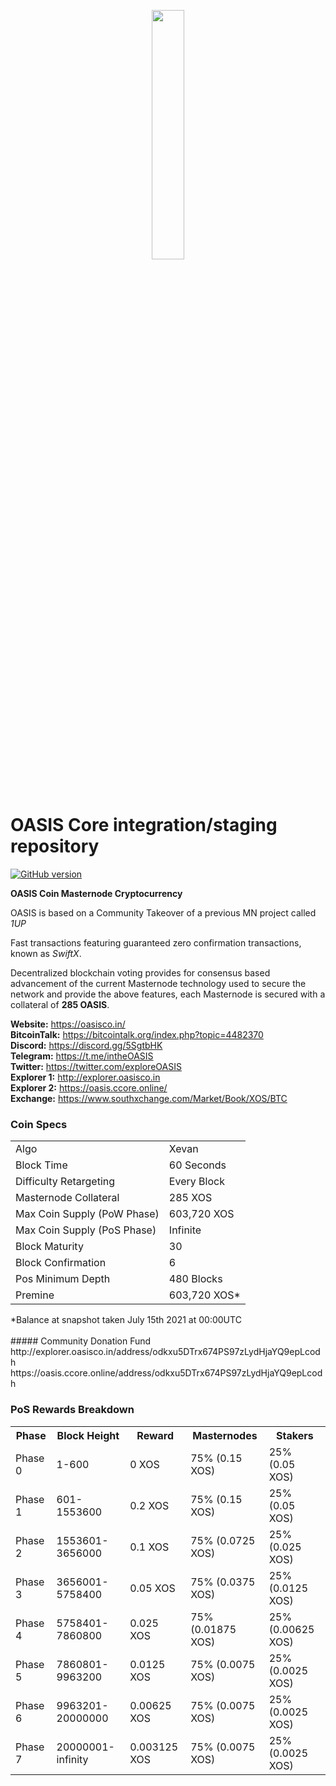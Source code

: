 <p align="center">
	<img src="https://cdn.discordapp.com/attachments/434714258127847425/533141511907573780/oasis-no-bkgd-.png" width=32%/>
</p>

OASIS Core integration/staging repository
=====================================

[![GitHub version](https://badge.fury.io/gh/oasiscointeam%2Foasis-core.svg)](https://badge.fury.io/gh/oasiscointeam%2Foasis-core)

**OASIS Coin Masternode Cryptocurrency**

OASIS is based on a Community Takeover of a previous MN project called _1UP_

Fast transactions featuring guaranteed zero confirmation transactions, known as _SwiftX_.

Decentralized blockchain voting provides for consensus based advancement of the current Masternode technology used to secure the network and provide the above features, each Masternode is secured with a collateral of **285 OASIS**.

**Website:** <a href="https://oasisco.in/">https://oasisco.in/</a><br>
**BitcoinTalk:** <a href="https://bitcointalk.org/index.php?topic=4482370">https://bitcointalk.org/index.php?topic=4482370</a><br>
**Discord:** <a href="https://discord.gg/5SgtbHK">https://discord.gg/5SgtbHK</a><br>
**Telegram:** <a href="https://t.me/intheOASIS">https://t.me/intheOASIS</a><br>
**Twitter:** <a href="https://twitter.com/exploreOASIS">https://twitter.com/exploreOASIS</a><br>
**Explorer 1:** <a href="http://explorer.oasisco.in/">http://explorer.oasisco.in</a><br>
**Explorer 2:** <a href="https://oasis.ccore.online/">https://oasis.ccore.online/</a><br>
**Exchange:** <a href="https://www.southxchange.com/Market/Book/XOS/BTC">https://www.southxchange.com/Market/Book/XOS/BTC</a><br>


### Coin Specs
<table>
<tr><td>Algo</td><td>Xevan</td></tr>
<tr><td>Block Time</td><td>60 Seconds</td></tr>
<tr><td>Difficulty Retargeting</td><td>Every Block</td></tr>
<tr><td>Masternode Collateral</td><td>285 XOS</td></tr>
<tr><td>Max Coin Supply (PoW Phase)</td><td>603,720 XOS</td></tr>
<tr><td>Max Coin Supply (PoS Phase)</td><td>Infinite</td></tr>
<tr><td>Block Maturity</td><td>30</td></tr>
<tr><td>Block Confirmation </td><td>6</td></tr>
<tr><td>Pos Minimum Depth </td><td>480 Blocks</td></tr>
<tr><td>Premine</td><td>603,720 XOS*</td></tr>
</table>
*Balance at snapshot taken July 15th 2021 at 00:00UTC
<br>
<br>
##### Community Donation Fund<br>
http://explorer.oasisco.in/address/odkxu5DTrx674PS97zLydHjaYQ9epLcodh
https://oasis.ccore.online/address/odkxu5DTrx674PS97zLydHjaYQ9epLcodh

### PoS Rewards Breakdown
<table>
<th>Phase</th><th>Block Height</th><th>Reward</th><th>Masternodes</th><th>Stakers</th>
<tr><td>Phase 0</td><td>1-600</td><td>0 XOS</td><td>75% (0.15 XOS)</td><td>25% (0.05 XOS)</td></tr>
<tr><td>Phase 1</td><td>601-1553600</td><td>0.2 XOS</td><td>75% (0.15 XOS)</td><td>25% (0.05 XOS)</td></tr>
<tr><td>Phase 2</td><td>1553601-3656000</td><td>0.1 XOS</td><td>75% (0.0725 XOS)</td><td>25% (0.025 XOS)</td></tr>
<tr><td>Phase 3</td><td>3656001-5758400</td><td>0.05 XOS</td><td>75% (0.0375 XOS)</td><td>25% (0.0125 XOS)</td></tr>
<tr><td>Phase 4</td><td>5758401-7860800</td><td>0.025 XOS</td><td>75% (0.01875 XOS)</td><td>25% (0.00625 XOS)</td></tr>
<tr><td>Phase 5</td><td>7860801-9963200</td><td>0.0125 XOS</td><td>75% (0.0075 XOS)</td><td>25% (0.0025 XOS)</td></tr>
<tr><td>Phase 6</td><td>9963201-20000000</td><td>0.00625 XOS</td><td>75% (0.0075 XOS)</td><td>25% (0.0025 XOS)</td></tr>
<tr><td>Phase 7</td><td>20000001-infinity</td><td>0.003125 XOS</td><td>75% (0.0075 XOS)</td><td>25% (0.0025 XOS)</td></tr>
</table>
